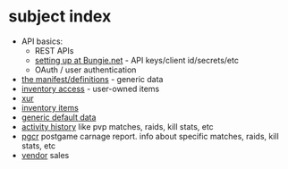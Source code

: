 # subject index
- API basics:
  - REST APIs
  - [setting up at Bungie.net](app-setup) - API keys/client id/secrets/etc
  - OAuth / user authentication
- [the manifest/definitions](manifest) - generic data 
- [inventory access](inventory) - user-owned items
- [xur](xur)
- [inventory items](inventory)
- [generic default data](definitions-using)
- [activity history](activities) like pvp matches, raids, kill stats, etc
- [pgcr](pgcr) postgame carnage report. info about specific matches, raids, kill stats, etc
- [vendor](vendors) sales